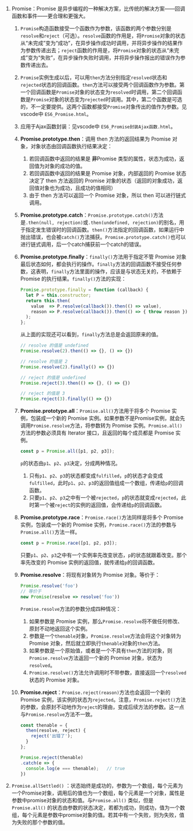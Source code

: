 1. Promise：Promise 是异步编程的一种解决方案，比传统的解决方案——回调函数和事件——更合理和更强大。

   1. `Promise`构造函数接受一个函数作为参数，该函数的两个参数分别是`resolve`和`reject`（可选）。`resolve`函数的作用是，将`Promise`对象的状态从“未完成”变为“成功”，在异步操作成功时调用，并将异步操作的结果作为参数传递出去；`reject`函数的作用是，将`Promise`对象的状态从“未完成”变为“失败”，在异步操作失败时调用，并将异步操作报出的错误作为参数传递出去。

   2. `Promise`实例生成以后，可以用`then`方法分别指定`resolved`状态和`rejected`状态的回调函数。`then`方法可以接受两个回调函数作为参数。第一个回调函数是`Promise`对象的状态变为`resolved`时调用，第二个回调函数是`Promise`对象的状态变为`rejected`时调用。其中，第二个函数是可选的，不一定要提供。这两个函数都接受`Promise`对象传出的值作为参数。见vscode中 `ES6_Promise.html`。

   3. 应用于Ajax函数封装：见vscode中 `ES6_Promise封装Ajax函数.html`。

   4. **Promise.prototype.then**：调用 then 方法的返回结果为 Promise 对象，对象状态由回调函数执行结果决定：

      1. 若回调函数中返回的结果是 **非**Promise 类型的属性，状态为成功，返回值为对象的成功的值。
      2. 若回调函数中返回的结果是 Promise 对象，内部返回的 Promise 状态决定了 then 方法返回的 Promise 对象的状态（返回的对象成功，返回值对象也为成功，且成功的值相同）
      3. 由于 then 方法可以返回一个 Promise 对象，所以 then 可以进行链式调用。

   5. **Promise.prototype.catch**：`Promise.prototype.catch()`方法是`.then(null, rejection)`或`.then(undefined, rejection)`的别名，用于指定发生错误时的回调函数。`then()`方法指定的回调函数，如果运行中抛出错误，也会被`catch()`方法捕获。`Promise.prototype.catch()`也可以进行链式调用，后一个catch捕获前一个catch的错误。

   6. **Promise.prototype.finally**：`finally()`方法用于指定不管 Promise 对象最后状态如何，都会执行的操作。`finally`方法的回调函数不接受任何参数，这表明，`finally`方法里面的操作，应该是与状态无关的，不依赖于 Promise 的执行结果。`finally()`方法的实现：

      ```javascript
      Promise.prototype.finally = function (callback) {
        let P = this.constructor;
        return this.then(
          value  => P.resolve(callback()).then(() => value),
          reason => P.resolve(callback()).then(() => { throw reason })
        );
      };
      ```

      从上面的实现还可以看到，`finally`方法总是会返回原来的值。

      ```javascript
      // resolve 的值是 undefined
      Promise.resolve(2).then(() => {}, () => {})
      
      // resolve 的值是 2
      Promise.resolve(2).finally(() => {})
      
      // reject 的值是 undefined
      Promise.reject(3).then(() => {}, () => {})
      
      // reject 的值是 3
      Promise.reject(3).finally(() => {})
      ```

   7. **Promise.prototype.all**：`Promise.all()`方法用于将多个 Promise 实例，包装成一个新的 Promise 实例。如果参数不是Promise实例，就会先调用`Promise.resolve`方法，将参数转为 Promise 实例。`Promise.all()`方法的参数必须具有 Iterator 接口，且返回的每个成员都是 Promise 实例。

      ```javascript
      const p = Promise.all([p1, p2, p3]);
      ```

      `p`的状态由`p1`、`p2`、`p3`决定，分成两种情况。

      1. 只有`p1`、`p2`、`p3`的状态都变成`fulfilled`，`p`的状态才会变成`fulfilled`，此时`p1`、`p2`、`p3`的返回值组成一个数组，传递给`p`的回调函数。
      2. 只要`p1`、`p2`、`p3`之中有一个被`rejected`，`p`的状态就变成`rejected`，此时第一个被`reject`的实例的返回值，会传递给`p`的回调函数。

   8. **Promise.prototype.race**：`Promise.race()`方法同样是将多个 Promise 实例，包装成一个新的 Promise 实例，`Promise.race()`方法的参数与`Promise.all()`方法一样。

      ```javascript
      const p = Promise.race([p1, p2, p3]);
      ```

      只要`p1`、`p2`、`p3`之中有一个实例率先改变状态，`p`的状态就跟着改变。那个率先改变的 Promise 实例的返回值，就传递给`p`的回调函数。

   9. **Promise.resolve**：将现有对象转为 Promise 对象。等价于：

      ```javascript
      Promise.resolve('foo')
      // 等价于
      new Promise(resolve => resolve('foo'))
      ```

      `Promise.resolve`方法的参数分成四种情况：

      1. 如果参数是 Promise 实例，那么`Promise.resolve`将不做任何修改、原封不动地返回这个实例。
      2. 参数是一个`thenable`对象，`Promise.resolve`方法会将这个对象转为 Promise 对象，然后就立即执行`thenable`对象的`then`方法。
      3. 如果参数是一个原始值，或者是一个不具有`then`方法的对象，则`Promise.resolve`方法返回一个新的 Promise 对象，状态为`resolved`。
      4. `Promise.resolve()`方法允许调用时不带参数，直接返回一个`resolved`状态的 Promise 对象。

   10. **Promise.reject**：`Promise.reject(reason)`方法也会返回一个新的 Promise 实例，该实例的状态为`rejected`。注意，`Promise.reject()`方法的参数，会原封不动地作为`reject`的理由，变成后续方法的参数。这一点与`Promise.resolve`方法不一致。

       ```javascript
       const thenable = {
         then(resolve, reject) {
           reject('出错了');
         }
       };
       
       Promise.reject(thenable)
       .catch(e => {
         console.log(e === thenable);	// true
       })
       ```

2. `Promise.allSettled()` ：状态始终是成功的，参数为一个数组，每个元素为一个Promise对象，调用后的值也为一个数组，每个元素是一个对象，属性是参数中promise对象的状态和值。与`Promise.all()` 类似，但是`Promise.all()` 的状态由参数的状态决定，若都为成功，则成功，值为一个数组，每个元素是参数中promise对象的值。若其中有一个失败，则为失败，值为失败的那个参数的值。